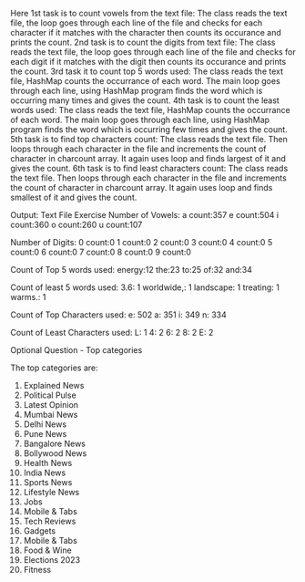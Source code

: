 Here 1st task is to count vowels from the text file:
The class reads the text file, the loop goes through each line of the file and checks for each character if it matches with the character then counts its occurance and prints the count.
2nd task is to count the digits from text file:
The class reads the text file, the loop goes through each line of the file and checks for each digit if it matches with the digit then counts its occurance and prints the count.
3rd task it to count top 5 words used:
The class reads the text file, HashMap counts the occurrance of each word. The main loop goes through each line, using HashMap program finds the word which is occurring many times and gives the count.
4th task is to count the least words used:
The class reads the text file, HashMap counts the occurrance of each word. The main loop goes through each line, using HashMap program finds the word which is occurring few times and gives the count.
5th task is to find top characters count:
The class reads the text file. Then loops through each character in the file and increments the count of character in charcount array. It again uses loop and finds largest of it and gives the count.
6th task is to find least characters count:
The class reads the text file. Then loops through each character in the file and increments the count of character in charcount array. It again uses loop and finds smallest of it and gives the count.

Output:
Text File Exercise
Number of Vowels:
a count:357
e count:504
i count:360
o count:260
u count:107


Number of Digits:
0 count:0
1 count:0
2 count:0
3 count:0
4 count:0
5 count:0
6 count:0
7 count:0
8 count:0
9 count:0


Count of Top 5 words used:
energy:12
the:23
to:25
of:32
and:34


Count of least 5 words used:
3.6: 1
worldwide,: 1
landscape: 1
treating: 1
warms.: 1


Count of Top Characters used:
e: 502
a: 351
i: 349
n: 334


Count of Least Characters used:
L: 1
4: 2
6: 2
8: 2
E: 2


Optional Question - Top categories

The top categories are:
1. Explained News
2. Political Pulse
3. Latest Opinion
4. Mumbai News
5. Delhi News
6. Pune News
7. Bangalore News
8. Bollywood News
9. Health News
10. India News
11. Sports News
12. Lifestyle News
13. Jobs
14. Mobile &amp; Tabs
15. Tech Reviews
16. Gadgets
17. Mobile &amp; Tabs
18. Food &amp; Wine
19. Elections 2023
20. Fitness

